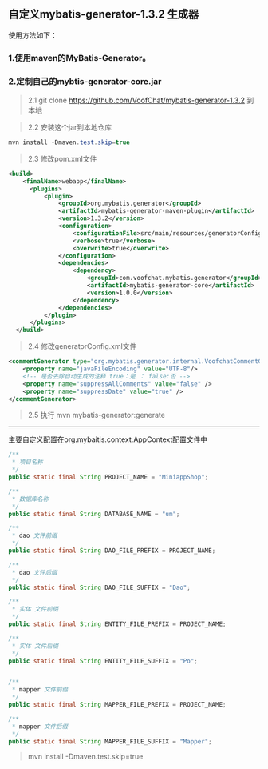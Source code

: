 ## 自定义mybatis-generator-1.3.2 生成器

使用方法如下：

### 1.使用maven的MyBatis-Generator。

### 2.定制自己的mybtis-generator-core.jar
> 2.1 git clone https://github.com/VoofChat/mybatis-generator-1.3.2 到本地

> 2.2 安装这个jar到本地仓库

```java
mvn install -Dmaven.test.skip=true
```

> 2.3 修改pom.xml文件
```xml
<build>
    <finalName>webapp</finalName>
      <plugins>
          <plugin>
              <groupId>org.mybatis.generator</groupId>
              <artifactId>mybatis-generator-maven-plugin</artifactId>
              <version>1.3.2</version>
              <configuration>
                  <configurationFile>src/main/resources/generatorConfig.xml</configurationFile>
                  <verbose>true</verbose>
                  <overwrite>true</overwrite>
              </configuration>
              <dependencies>
                  <dependency>
                      <groupId>com.voofchat.mybatis.generator</groupId>
                      <artifactId>mybatis-generator-core</artifactId>
                      <version>1.0.0</version>
                  </dependency>
              </dependencies>
          </plugin>
      </plugins>
  </build>
```
> 2.4 修改generatorConfig.xml文件
```xml
<commentGenerator type="org.mybatis.generator.internal.VoofchatCommentGenerator">
    <property name="javaFileEncoding" value="UTF-8"/>
    <!-- 是否去除自动生成的注释 true：是 ： false:否 -->
    <property name="suppressAllComments" value="false" />
    <property name="suppressDate" value="true" />
</commentGenerator>
```
> 2.5 执行 mvn mybatis-generator:generate

-------------------


主要自定义配置在org.mybaitis.context.AppContext配置文件中

```Java
/**
 * 项目名称
 */
public static final String PROJECT_NAME = "MiniappShop";

/**
 * 数据库名称
 */
public static final String DATABASE_NAME = "um";

/**
 * dao 文件前缀
 */
public static final String DAO_FILE_PREFIX = PROJECT_NAME;

/**
 * dao 文件后缀
 */
public static final String DAO_FILE_SUFFIX = "Dao";

/**
 * 实体 文件前缀
 */
public static final String ENTITY_FILE_PREFIX = PROJECT_NAME;

/**
 * 实体 文件后缀
 */
public static final String ENTITY_FILE_SUFFIX = "Po";


/**
 * mapper 文件前缀
 */
public static final String MAPPER_FILE_PREFIX = PROJECT_NAME;

/**
 * mapper 文件后缀
 */
public static final String MAPPER_FILE_SUFFIX = "Mapper";
```

>mvn install -Dmaven.test.skip=true 